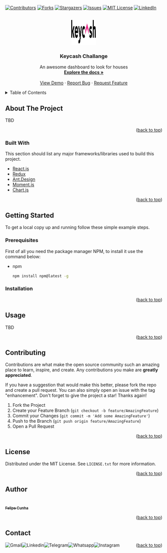 <div id="top"></div>

[![Contributors][contributors-shield]][contributors-url]
[![Forks][forks-shield]][forks-url]
[![Stargazers][stars-shield]][stars-url]
[![Issues][issues-shield]][issues-url]
[![MIT License][license-shield]][license-url]
[![LinkedIn][linkedin-shield]][linkedin]



<!-- PROJECT LOGO -->
<br />
<div align="center">
  <a href="https://github.com/feliperucunha/keycash-frontend-felipe-cunha">
    <img src="public/images/logo.svg" alt="Logo" width="80" height="80">
  </a>

  <h3 align="center">Keycash Challange</h3>

  <p align="center">
    An awesome dashboard to look for houses
    <br />
    <a href="https://github.com/feliperucunha/keycash-frontend-felipe-cunha"><strong>Explore the docs »</strong></a>
    <br />
    <br />
    <a href="https://keycash-frontend-felipe-cunha-iota.vercel.app">View Demo</a>
    ·
    <a href="https://github.com/feliperucunha/keycash-frontend-felipe-cunha/issues">Report Bug</a>
    ·
    <a href="https://github.com/feliperucunha/keycash-frontend-felipe-cunha/issues">Request Feature</a>
  </p>
</div>



<!-- TABLE OF CONTENTS -->
<details>
  <summary>Table of Contents</summary>
  <ol>
    <li>
      <a href="#about-the-project">About The Project</a>
      <ul>
        <li><a href="#built-with">Built With</a></li>
      </ul>
    </li>
    <li>
      <a href="#getting-started">Getting Started</a>
      <ul>
        <li><a href="#prerequisites">Prerequisites</a></li>
        <li><a href="#installation">Installation</a></li>
      </ul>
    </li>
    <li><a href="#usage">Usage</a></li>
    <!-- <li><a href="#roadmap">Roadmap</a></li> -->
    <li><a href="#contributing">Contributing</a></li>
    <li><a href="#license">License</a></li>
    <li><a href="#contact">Contact</a></li>
    <!-- <li><a href="#acknowledgments">Acknowledgments</a></li> -->
  </ol>
</details>



<!-- ABOUT THE PROJECT -->
## About The Project

TBD

<p align="right">(<a href="#top">back to top</a>)</p>



### Built With

This section should list any major frameworks/libraries used to build this project.

* [React.js](https://reactjs.org/)
* [Redux](https://redux.js.org/)
* [Ant.Design](https://ant.design/)
* [Moment.js](https://momentjs.com/)
* [Chart.js](https://www.chartjs.org/)

<p align="right">(<a href="#top">back to top</a>)</p>



<!-- GETTING STARTED -->
## Getting Started

To get a local copy up and running follow these simple example steps.

### Prerequisites

First of all you need the package manager NPM, to install it use the command below:
* npm
  ```sh
  npm install npm@latest -g
  ```

### Installation

<!-- 1. Get a free API Key at [https://rapidapi.com](https://rapidapi.com) for CoinRanking and Bing Search
2. Clone the repo
   ```sh
   git clone https://github.com/feliperucunha/keycash-frontend-felipe-cunha.git
   ```
3. Install NPM packages
   ```sh
   npm install
   ```
4. Enter your API in `.env`
   ```js
   REACT_APP_RAPIDAPI_KEY = 'ENTER YOUR API'
   REACT_APP_CRYPTO_API_URL = 'ENTER YOUR API'
   REACT_APP_NEWS_API_URL = 'ENTER YOUR API'
   REACT_APP_NEWS_RAPIDAPI_HOST = 'ENTER YOUR API'
   REACT_APP_CRYPTO_RAPIDAPI_HOST = 'ENTER YOUR API'
   ``` -->

<p align="right">(<a href="#top">back to top</a>)</p>



<!-- USAGE EXAMPLES -->
## Usage

TBD


<p align="right">(<a href="#top">back to top</a>)</p>



<!-- ROADMAP -->
<!-- ## Roadmap

- [x] Add Changelog
- [x] Add back to top links
- [ ] Add Additional Templates w/ Examples
- [ ] Add "components" document to easily copy & paste sections of the readme
- [ ] Multi-language Support
    - [ ] Chinese
    - [ ] Spanish

See the [open issues](https://github.com/feliperucunha/keycash-frontend-felipe-cunha/issues) for a full list of proposed features (and known issues).

<p align="right">(<a href="#top">back to top</a>)</p> -->



<!-- CONTRIBUTING -->
## Contributing

Contributions are what make the open source community such an amazing place to learn, inspire, and create. Any contributions you make are **greatly appreciated**.

If you have a suggestion that would make this better, please fork the repo and create a pull request. You can also simply open an issue with the tag "enhancement".
Don't forget to give the project a star! Thanks again!

1. Fork the Project
2. Create your Feature Branch (`git checkout -b feature/AmazingFeature`)
3. Commit your Changes (`git commit -m 'Add some AmazingFeature'`)
4. Push to the Branch (`git push origin feature/AmazingFeature`)
5. Open a Pull Request

<p align="right">(<a href="#top">back to top</a>)</p>



<!-- LICENSE -->
## License

Distributed under the MIT License. See `LICENSE.txt` for more information.

<p align="right">(<a href="#top">back to top</a>)</p>

## Author

<a href="https://github.com/feliperucunha">
 <img style="border-radius: 50%;" src="https://avatars.githubusercontent.com/u/51034888?s=400&u=d957f24c0607b08051d57bd562e17db9cf811421&v=4" width="100px;" alt=""/>
 <br />
 <sub><b>Felipe Cunha</b></sub></a>
 <br />

<p align="right">(<a href="#top">back to top</a>)</p>

## Contact

[<img align="left" alt="Gmail" src="https://img.shields.io/badge/Gmail-D14836?style=for-the-badge&logo=gmail&logoColor=white" />](mailto:feliperubenmv@gmail.com?subject=[GitHub]%20Hey,%20Felipe%20Cunha)
[<img align="left" alt="Linkedin" src="https://img.shields.io/badge/linkedin-%230077B5.svg?style=for-the-badge&logo=linkedin&logoColor=white" />][linkedin]
[<img align="left" alt="Telegram" src="https://img.shields.io/badge/Telegram-2CA5E0?style=for-the-badge&logo=telegram&logoColor=white" />][telegram]
[<img align="left" alt="Whatsapp" src="https://img.shields.io/badge/WhatsApp-25D366?style=for-the-badge&logo=whatsapp&logoColor=white" />][whatsapp]
[<img align="left" alt="Instagram" src="https://img.shields.io/badge/<feliperucunha>-%23E4405F.svg?style=for-the-badge&logo=Instagram&logoColor=white" />][instagram] 

<p align="right">(<a href="#top">back to top</a>)</p>



<!-- ACKNOWLEDGMENTS -->
<!-- ## Acknowledgments

Use this space to list resources you find helpful and would like to give credit to. I've included a few of my favorites to kick things off!

* [Choose an Open Source License](https://choosealicense.com)
* [GitHub Emoji Cheat Sheet](https://www.webpagefx.com/tools/emoji-cheat-sheet)
* [Malven's Flexbox Cheatsheet](https://flexbox.malven.co/)
* [Malven's Grid Cheatsheet](https://grid.malven.co/)
* [Img Shields](https://shields.io)
* [GitHub Pages](https://pages.github.com)
* [Font Awesome](https://fontawesome.com)
* [React Icons](https://react-icons.github.io/react-icons/search)

<p align="right">(<a href="#top">back to top</a>)</p> -->



<!-- MARKDOWN LINKS & IMAGES -->
<!-- https://www.markdownguide.org/basic-syntax/#reference-style-links -->
[contributors-shield]: https://img.shields.io/github/contributors/feliperucunha/keycash-frontend-felipe-cunha.svg?style=for-the-badge
[contributors-url]: https://github.com/feliperucunha/keycash-frontend-felipe-cunha/graphs/contributors
[forks-shield]: https://img.shields.io/github/forks/feliperucunha/keycash-frontend-felipe-cunha.svg?style=for-the-badge
[forks-url]: https://github.com/feliperucunha/keycash-frontend-felipe-cunha/network/members
[stars-shield]: https://img.shields.io/github/stars/feliperucunha/keycash-frontend-felipe-cunha.svg?style=for-the-badge
[stars-url]: https://github.com/feliperucunha/keycash-frontend-felipe-cunha/stargazers
[issues-shield]: https://img.shields.io/github/issues/feliperucunha/keycash-frontend-felipe-cunha.svg?style=for-the-badge
[issues-url]: https://github.com/feliperucunha/keycash-frontend-felipe-cunha/issues
[license-shield]: https://img.shields.io/github/license/feliperucunha/keycash-frontend-felipe-cunha.svg?style=for-the-badge
[license-url]: https://github.com/feliperucunha/keycash-frontend-felipe-cunha/blob/main/LICENSE.txt
[linkedin-shield]: https://img.shields.io/badge/-LinkedIn-black.svg?style=for-the-badge&logo=linkedin&colorB=555
[product-screenshot]: images/screenshot.png

[whatsapp]: https://wa.me/5591987485395
[telegram]: https://t.me/Felipecunha04
[twitter]: https://twitter.com/feliperubeen
[youtube]: https://youtube.com/
[instagram]: https://www.instagram.com/feliperubeen
[linkedin]: https://www.linkedin.com/in/feliperubencunha/